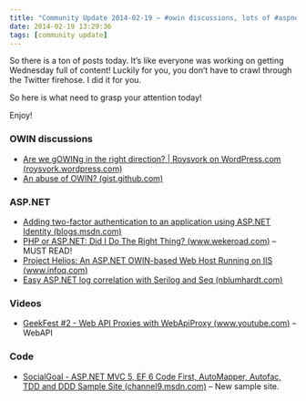 ```yaml
---
title: "Community Update 2014-02-19 – #owin discussions, lots of #aspnet links including #serilog and more"
date: 2014-02-19 13:29:36
tags: [community update]
---
```


So there is a ton of posts today. It’s like everyone was working on getting Wednesday full of content! Luckily for you, you don’t have to crawl through the Twitter firehose. I did it for you.

So here is what need to grasp your attention today!

Enjoy!

### OWIN discussions

*   [Are we gOWINg in the right direction? | Roysvork on WordPress.com (roysvork.wordpress.com)](http://roysvork.wordpress.com/2014/02/18/are-we-gowing-in-the-right-direction/)
*   [An abuse of OWIN? (gist.github.com)](https://gist.github.com/benfoster/9091425) 

### ASP.NET

*   [Adding two-factor authentication to an application using ASP.NET Identity (blogs.msdn.com)](http://blogs.msdn.com/b/webdev/archive/2014/02/18/adding-two-factor-authentication-to-an-application-using-asp-net-identity.aspx)
*   [PHP or ASP.NET: Did I Do The Right Thing? (www.wekeroad.com)](http://www.wekeroad.com/2014/02/18/i-had-a-choice-php-or-net/) – MUST READ!
*   [Project Helios: An ASP.NET OWIN-based Web Host Running on IIS (www.infoq.com)](http://www.infoq.com/news/2014/02/helios)
*   [Easy ASP.NET log correlation with Serilog and Seq (nblumhardt.com)](http://nblumhardt.com/2014/02/easy-asp-net-log-correlation/) 

### Videos

*   [GeekFest #2 - Web API Proxies with WebApiProxy (www.youtube.com)](http://www.youtube.com/watch?&amp;feature=youtu.be&amp;v=gUipHL-eouA) – WebAPI 

### Code

*   [SocialGoal - ASP.NET MVC 5, EF 6 Code First, AutoMapper, Autofac, TDD and DDD Sample Site (channel9.msdn.com)](http://channel9.msdn.com/coding4fun/blog/SocialGoal-ASPNET-MVC-5-EF-6-Code-First-AutoMapper-Autofac-TDD-and-DDD-Sample-Site) – New sample site.